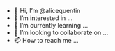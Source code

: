 - 👋 Hi, I’m @alicequentin
- 👀 I’m interested in ...
- 🌱 I’m currently learning ...
- 💞️ I’m looking to collaborate on ...
- 📫 How to reach me ...

<!---
alicequentin/alicequentin is a ✨ special ✨ repository because its `README.md` (this file) appears on your GitHub profile.
You can click the Preview link to take a look at your changes.
--->
